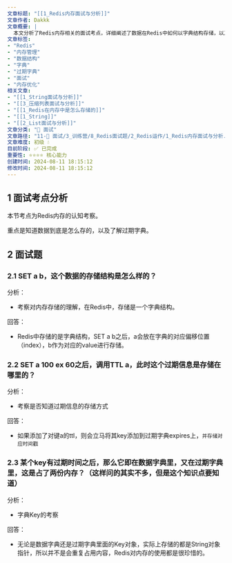 ```yaml
---
文章标题: "[[1_Redis内存面试与分析]]" 
文章作者: Dakkk
文章概要: |
  本文分析了Redis内存相关的面试考点，详细阐述了数据在Redis中如何以字典结构存储，以及过期时间键如何通过过期字典管理。文章澄清了带有过期时间的键并不会重复占用内存，因为数据字典和过期字典都存储的是键的字符串对象指针，体现了Redis的内存优化策略。
文章标签:
- "Redis"
- "内存管理"
- "数据结构"
- "字典"
- "过期字典"
- "面试"
- "内存优化"
相关文章:
- "[[1_String面试与分析]]"
- "[[3_压缩列表面试与分析]]"
- "[[1_Redis在内存中是怎么存储的]]"
- "[[1_String]]"
- "[[2_List面试与分析]]"
文章分类: "🎉 面试"
文章路径: "11-🎉 面试/3_训练营/8_Redis面试题/2_Redis运作/1_Redis内存面试与分析.md"
文章难度: 初级 💧
目前阶段: ✅ 已完成
重要性: ⭐⭐⭐⭐ 核心能力
创建时间: 2024-08-11 18:15:12
修改时间: 2024-08-11 18:15:12
---
```


## 1 面试考点分析

本节考点为Redis内存的认知考察。

重点是知道数据到底是怎么存的，以及了解过期字典。

## 2 面试题

### 2.1 SET a b，这个数据的存储结构是怎么样的？

分析：
- 考察对内存存储的理解，在Redis中，存储是一个字典结构。

回答：
- Redis中存储的是字典结构，SET a b之后，a会放在字典的对应偏移位置（index），b作为对应的value进行存储。

### 2.2 SET a 100 ex 60之后，调用TTL a，此时这个过期信息是存储在哪里的？

分析：
- 考察是否知道过期信息的存储方式

回答：
- 如果添加了对键a的ttl，则会立马将其key添加到过期字典expires上，`并存储对应时间戳`

### 2.3 某个key有过期时间之后，那么它即在数据字典里，又在过期字典里，这是占了两份内存？（这样问的其实不多，但是这个知识点要知道）

分析：
- 字典Key的考察

回答：
- 无论是数据字典还是过期字典里面的Key对象，实际上存储的都是String对象指针，所以并不是会重复占用内容，Redis对内存的使用都是很珍惜的。